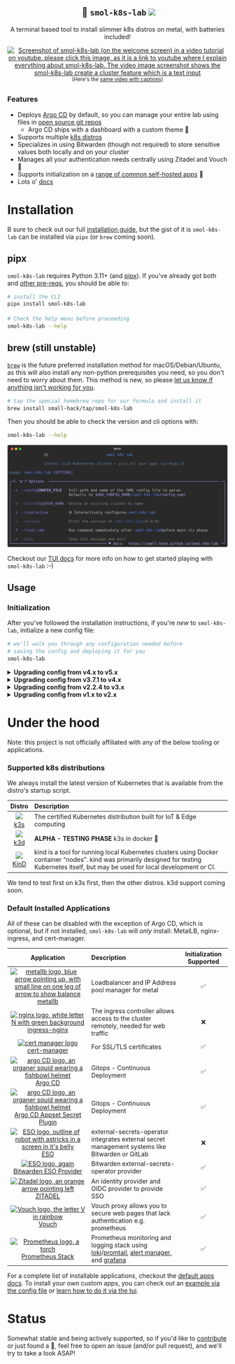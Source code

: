 <h2 align="center">
  <img
    src="https://raw.githubusercontent.com/catppuccin/catppuccin/main/assets/misc/transparent.png"
    height="30"
    width="0px"
  />
 🧸 <code>smol-k8s-lab</code>
  <a href="https://github.com/small-hack/smol-k8s-lab/releases">
    <img src="https://img.shields.io/github/v/release/small-hack/smol-k8s-lab?style=plastic&labelColor=484848&color=3CA324&logo=GitHub&logoColor=white">
  </a>
</h2>
<p align="center">
  A terminal based tool to install slimmer k8s distros on metal, with batteries included!
</p>

<p align="center">
  <a href="https://www.youtube.com/watch?v=UdOQM9n5hyU&t=0s">
    <img width="800" alt="Screenshot of smol-k8s-lab (on the welcome screen) in a video tutorial on youtube. please click this image, as it is a link to youtube where I explain everything about smol-k8s-lab. The video image screenshot shows the smol-k8s-lab create a cluster feature which is a text input" src="https://github.com/small-hack/smol-k8s-lab/assets/2389292/ee0ca93b-628e-495f-83ab-70aa9eb52295">
  </a><br>
  <sup>(Here's the <a href="https://youtu.be/2E9DVJpv440?feature=shared">same video with captions)</a></sup>
</p>


### Features
- Deploys [Argo CD](https://github.com/argoproj/argo-cd) by default, so you can manage your entire lab using files in [open source git repos](https://github.com/small-hack/argocd-apps)
  - Argo CD ships with a dashboard with a custom theme 💙
- Supports multiple [k8s distros](#supported-k8s-distributions)
- Specializes in using Bitwarden (though not required) to store sensitive values both locally and on your cluster
- Manages all your authentication needs centrally using Zitadel and Vouch 💪
- Supports initialization on a [range of common self-hosted apps](https://small-hack.github.io/smol-k8s-lab/k8s_apps/argocd/) 📱
- Lots o' [docs](https://small-hack.github.io/smol-k8s-lab)

# Installation
B sure to check out our full [installation guide](https://small-hack.github.io/smol-k8s-lab/installation/), but the gist of it is `smol-k8s-lab` can be installed via `pipx` (or `brew` coming soon).

## pipx
`smol-k8s-lab` requires Python 3.11+ (and [pipx](https://github.com/pypa/pipx)). If you've already got both and [other pre-reqs](https://small-hack.github.io/smol-k8s-lab/installation/#prerequisites), you should be able to:

```bash
# install the CLI
pipx install smol-k8s-lab

# Check the help menu before proceeding
smol-k8s-lab --help
```

## brew (still unstable)

[`brew`] is the future preferred installation method for macOS/Debian/Ubuntu, as this will also install any non-python prerequisites you need, so you don't need to worry about them. This method is new, so please [let us know if anything isn't working for you](https://github.com/small-hack/homebrew-tap/issues).

```bash
# tap the special homebrew repo for our formula and install it
brew install small-hack/tap/smol-k8s-lab
```

Then you should be able to check the version and cli options with:

```bash
smol-k8s-lab --help
```

<p align="center">
  <a href="https://raw.githubusercontent.com/jessebot/smol-k8s-lab/main/docs/assets/images/screenshots/help_text.svg">
      <img src="./docs/assets/images/screenshots/help_text.svg" alt="Output of smol-k8s-lab --help after cloning the directory and installing the prerequisites.">
  </a>
</p>

Checkout our [TUI docs](https://small-hack.github.io/smol-k8s-lab/tui/create_modify_screens/) for more info on how to get started playing with `smol-k8s-lab` :-)

## Usage

### Initialization
After you've followed the installation instructions, if you're *new* to `smol-k8s-lab`,  initialize a new config file:

```bash
# we'll walk you through any configuration needed before
# saving the config and deploying it for you
smol-k8s-lab
```

<details>
  <summary><b>Upgrading config from v4.x to v5.x</b></summary>

If you've installed smol-k8s-lab prior to `v5.0.0`, please backup your old configuration, and then remove the `~/.config/smol-k8s-lab/config.yaml` (or `$XDG_CONFIG_HOME/smol-k8s-lab/config.yaml`) file entirely, then run the following with either pip or pipx:

*if using pip*:
```yaml
# this uninstalls the old smol-k8s-lab for python 3.11
pip3.11 uninstall smol-k8s-lab

# this installs smol-k8s-lab for python 3.12
pip3.12 install --upgrade smol-k8s-lab

# this initializes a new configuration
smol-k8s-lab
```

*or if using pipx*:
```yaml
# this upgrades smol-k8s-lab
pipx upgrade smol-k8s-lab

# this initializes a new configuration
smol-k8s-lab
```

We have done a *masive* upgrade of the config file. You'll need to update your configs based on the details in https://github.com/small-hack/smol-k8s-lab/pull/210 . The main changes are to the following (check each doc link for details):

- [accessibility features](https://small-hack.github.io/smol-k8s-lab/config_file/#tui-and-accessibility-configuration)
- [k3s nodes section](https://small-hack.github.io/smol-k8s-lab/config_file/#k3s)
- [backups and restores](https://small-hack.github.io/smol-k8s-lab/config_file/#backups-and-restores)
- [sensitive values](https://small-hack.github.io/smol-k8s-lab/config_file/#sensitive-values)
- [k9s has been removed in favor of run command](https://small-hack.github.io/smol-k8s-lab/config_file/#run-command) (hint: you can still use k9s via run command)

</details>

<details>
  <summary><b>Upgrading config from v3.7.1 to v4.x</b></summary>

If you've installed smol-k8s-lab prior to `v4.0.0`, please backup your old configuration, and then remove the `~/.config/smol-k8s-lab/config.yaml` (or `$XDG_CONFIG_HOME/smol-k8s-lab/config.yaml`) file entirely, then run the following with either pip or pipx:

*if using pip*:
```yaml
# this upgrades smol-k8s-lab
pip3.11 install --upgrade smol-k8s-lab

# this initializes a new configuration
smol-k8s-lab
```

*or if using pipx*:
```yaml
# this upgrades smol-k8s-lab
pipx upgrade smol-k8s-lab

# this initializes a new configuration
smol-k8s-lab
```

The main breaking changes between `v3.7.1` and `v4.0.0` are that we now default enable metrics on most apps. Because of this, you need to have the Prometheus ServiceMonitor CRD installed ahead of time. Luckily, we now provide that as an app as well :) If you deleted your config and created a new one, it will already be there, but if you want to reuse your old config, you can add the app like this:

```yaml
apps:
  prometheus_crds:
    description: |
      [link=https://prometheus.io/docs/introduction/overview/]Prometheus[/link] CRDs to start with.
      You can optionally disable this if you don't want to deploy apps with metrics.

    enabled: true
    argo:
      # secrets keys to make available to Argo CD ApplicationSets
      secret_keys: {}
      # git repo to install the Argo CD app from
      repo: https://github.com/small-hack/argocd-apps
      # path in the argo repo to point to. Trailing slash very important!
      path: prometheus/crds/
      # either the branch or tag to point at in the argo repo above
      revision: main
      # namespace to install the k8s app in
      namespace: prometheus
      # recurse directories in the provided git repo
      directory_recursion: false
      # source repos for Argo CD App Project (in addition to argo.repo)
      project:
        name: prometheus
        source_repos:
        - https://github.com/prometheus-community/helm-charts.git
        destination:
          # automatically includes the app's namespace and argocd's namespace
          namespaces:
          - kube-system
          - prometheus
```

If using the default repos, please also disable directory directory_recursion for:
- your prometheus stack app
- zitadel

For all changes, please check out [PR #206](https://github.com/small-hack/smol-k8s-lab/pull/206).

</details>

<details>
  <summary><b>Upgrading config from v2.2.4 to v3.x</b></summary>

If you've installed smol-k8s-lab prior to `v3.0.0`, please backup your old configuration, and then remove the `~/.config/smol-k8s-lab/config.yaml` (or `$XDG_CONFIG_HOME/smol-k8s-lab/config.yaml`) file entirely, then run the following with either pip or pipx:

*if using pip*:
```yaml
# this upgrades smol-k8s-lab
pip3.11 install --upgrade smol-k8s-lab

# this initializes a new configuration
smol-k8s-lab
```

*or if using pipx*:
```yaml
# this upgrades smol-k8s-lab
pipx upgrade smol-k8s-lab

# this initializes a new configuration
smol-k8s-lab
```

The main breaking changes between `v2.2.4` and `v3.0` are as follows:

- *home assistant has graduated from demo app to live app*

You'll need to change `apps.home_assistant.argo.path` to either `home-assistant/toleration_and_affinity/` if you're using node labels and taints, or `home-assistant/` if you're deploying to a single node cluster. Here's an example with no tolerations or node affinity:

```yaml
apps:
  home_assistant:
    enabled: false
    description: |
      [link=https://home-assistant.io]Home Assistant[/link] is a home IOT management solution.

      By default, we assume you want to use node affinity and tolerations to keep home assistant pods on certain nodes and keep other pods off said nodes. If you don't want to use either of these features but still want to use the small-hack/argocd-apps repo, first change the argo path to /home-assistant/ and then remove the 'toleration_' and 'affinity' secret_keys from the yaml file under apps.home_assistant.description.
    argo:
      secret_keys:
        hostname: "home-assistant.coolestdogintheworld.dog"
      repo: https://github.com/small-hack/argocd-apps
      path: home-assistant/
      revision: main
      namespace: home-assistant
      directory_recursion: false
      project:
        source_repos:
        - http://jessebot.github.io/home-assistant-helm
        destination:
          namespaces:
          - argocd
```

And here's an example for labeled and tainted nodes, where your pod can use tolerations and node affinity:

```yaml
apps:
  home_assistant:
    enabled: false
    description: |
      [link=https://home-assistant.io]Home Assistant[/link] is a home IOT management solution.

      By default, we assume you want to use node affinity and tolerations to keep home assistant pods on certain nodes and keep other pods off said nodes. If you don't want to use either of these features but still want to use the small-hack/argocd-apps repo, first change the argo path to /home-assistant/ and then remove the 'toleration_' and 'affinity' secret_keys from the yaml file under apps.home_assistant.description.
    argo:
      secret_keys:
        hostname: "home-assistant.coolestdogintheworld.dog"
        toleration_key: "blutooth"
        toleration_operator: "Equals"
        toleration_value: "True"
        toleration_effect: "NoSchedule"
        affinity_key: "blutooth"
        affinity_value: "True"
      repo: https://github.com/small-hack/argocd-apps
      path: home-assistant/toleration_and_affinity/
      revision: main
      namespace: home-assistant
      directory_recursion: false
      project:
        source_repos:
        - http://jessebot.github.io/home-assistant-helm
        destination:
          namespaces:
          - argocd
```


- *new k3s feature for adding additional nodes*

This feature changes `k8s_distros.k3s.nodes` to be a dictionary so that you can include additional nodes for us to join to the cluster after we create it, but before we install apps. Here's an example of how you can add a new node to k3s on installation:


```yaml
k8s_distros:
  k3s:
    enabled: false
    k3s_yaml:
      # if you enable MetalLB, we automatically add servicelb to the disable list
      # enables encryption at rest for Kubernetes secrets
      secrets-encryption: true
      # disables traefik so we can enable ingress-nginx, remove if you're using traefik
      disable:
      - "traefik"
      node-label:
      - "ingress-ready=true"
      kubelet-arg:
      - "max-pods=150"
    # nodes to SSH to and join to cluster. example:
    nodes:
      # name can be a hostname or ip address
      serverfriend1.lan:
        # change ssh_key to the name of a local private key to use
        ssh_key: id_rsa
        # must be node type of "worker" or "control_plane"
        node_type: worker
        # labels are optional, but may be useful for pod node affinity
        node_labels:
          - iot=true
        # taints are optional, but may be useful for pod tolerations
        node_taints:
          - iot=true:NoSchedule
```

if you don't want to add any nodes, this is what you should change your nodes section to be:

```yaml
k8s_distros:
  k3s:
    enabled: false
    k3s_yaml:
      # if you enable MetalLB, we automatically add servicelb to the disable list
      # enables encryption at rest for Kubernetes secrets
      secrets-encryption: true
      # disables traefik so we can enable ingress-nginx, remove if you're using traefik
      disable:
      - "traefik"
      node-label:
      - "ingress-ready=true"
      kubelet-arg:
      - "max-pods=150"
    # nodes to SSH to and join to cluster. example:
    nodes: {}
```


- *cert-manager now supports DNS01 challenge solver using the Cloudflare provider*

This feature reworks the `apps.cert_manager.init` and `apps.cert_manager.argo.secret_keys` sections.

Here's an example of using the HTTP01 challenge solver, which would be the only previously supported challenge solver, so if you want everything to just work how it did before your config file should look like this:

```yaml
apps:
  cert_manager:
    enabled: true
    description: |
      [link=https://cert-manager.io/]cert-manager[/link] let's you use LetsEncrypt to generate TLS certs for all your apps with ingress.

      smol-k8s-lab supports optional initialization by creating [link=https://cert-manager.io/docs/configuration/acme/]ACME Issuer type[/link] [link=https://cert-manager.io/docs/concepts/issuer/]ClusterIssuers[/link] using either the HTTP01 or DNS01 challenge solvers. We create two ClusterIssuers: letsencrypt-staging and letsencrypt-staging.

      For the DNS01 challange solver, you will need to either export $CLOUDFLARE_API_TOKEN as an env var, or fill in the sensitive value for it each time you run smol-k8s-lab.

      Currently, Cloudflare is the only supported DNS provider for the DNS01 challenge solver. If you'd like to use a different DNS provider or use a different Issuer type all together, please either set one up outside of smol-k8s-lab. We also welcome [link=https://github.com/small-hack/smol-k8s-lab/pulls]PRs[/link] to add these features :)

    # Initialize of the app through smol-k8s-lab
    init:
      # Deploys staging and prod ClusterIssuers and prompts you for
      # values if they were not set. Switch to false if you don't want
      # to deploy any ClusterIssuers
      enabled: true
      values:
        # Used for to generate certs and alert you if they're going to expire
        email: "you@emailsforfriends.com"
        # choose between "http01" or "dns01"
        cluster_issuer_acme_challenge_solver: http01
        # only needed if cluster_issuer_challenge_solver set to dns01,
        # currently only cloudflare is supported
        cluster_issuer_acme_dns01_provider: cloudflare
      sensitive_values: []
    argo:
      secret_keys: {}
      # git repo to install the Argo CD app from
      repo: "https://github.com/small-hack/argocd-apps"
      # path in the argo repo to point to. Trailing slash very important!
      path: "cert-manager/"
      # either the branch or tag to point at in the argo repo above
      revision: main
      # namespace to install the k8s app in
      namespace: "cert-manager"
      # recurse directories in the provided git repo
      directory_recursion: false
      # source repos for cert-manager CD App Project (in addition to argo.repo)
      project:
        source_repos:
          - https://charts.jetstack.io
        destination:
          # automatically includes the app's namespace and argocd's namespace
          namespaces:
            - kube-system
```

And here's how you'd use the new DNS01 feature (keep in mind you need to either provide a sensitive value each time you run `smol-k8s-lab`, OR you need to export `$CLOUDFLARE_API_TOKEN` as an env var prior to running `smol-k8s-lab`):


```yaml
apps:
  cert_manager:
    enabled: true
    description: |
      [link=https://cert-manager.io/]cert-manager[/link] let's you use LetsEncrypt to generate TLS certs for all your apps with ingress.

      smol-k8s-lab supports optional initialization by creating [link=https://cert-manager.io/docs/configuration/acme/]ACME Issuer type[/link] [link=https://cert-manager.io/docs/concepts/issuer/]ClusterIssuers[/link] using either the HTTP01 or DNS01 challenge solvers. We create two ClusterIssuers: letsencrypt-staging and letsencrypt-staging.

      For the DNS01 challange solver, you will need to either export $CLOUDFLARE_API_TOKEN as an env var, or fill in the sensitive value for it each time you run smol-k8s-lab.

      Currently, Cloudflare is the only supported DNS provider for the DNS01 challenge solver. If you'd like to use a different DNS provider or use a different Issuer type all together, please either set one up outside of smol-k8s-lab. We also welcome [link=https://github.com/small-hack/smol-k8s-lab/pulls]PRs[/link] to add these features :)

    # Initialize of the app through smol-k8s-lab
    init:
      # Deploys staging and prod ClusterIssuers and prompts you for
      # values if they were not set. Switch to false if you don't want
      # to deploy any ClusterIssuers
      enabled: true
      values:
        # Used for to generate certs and alert you if they're going to expire
        email: "you@emailsforfriends.com"
        # choose between "http01" or "dns01"
        cluster_issuer_acme_challenge_solver: dns01
        # only needed if cluster_issuer_challenge_solver set to dns01
        # currently only cloudflare is supported
        cluster_issuer_acme_dns01_provider: cloudflare
      sensitive_values:
        # can be passed in as env vars if you pre-pend CERT_MANAGER_
        # e.g. CERT_MANAGER_CLOUDFLARE_API_TOKEN
      - CLOUDFLARE_API_TOKEN
    argo:
      secret_keys: {}
      # git repo to install the Argo CD app from
      repo: "https://github.com/small-hack/argocd-apps"
      # path in the argo repo to point to. Trailing slash very important!
      path: "cert-manager/"
      # either the branch or tag to point at in the argo repo above
      revision: main
      # namespace to install the k8s app in
      namespace: "cert-manager"
      # recurse directories in the provided git repo
      directory_recursion: false
      # source repos for cert-manager CD App Project (in addition to argo.repo)
      project:
        source_repos:
          - https://charts.jetstack.io
        destination:
          # automatically includes the app's namespace and argocd's namespace
          namespaces:
            - kube-system
```

</details>

<details>
  <summary><b>Upgrading config from v1.x to v2.x</b></summary>

If you've installed smol-k8s-lab prior to `v2.0.0`, please backup your old configuration, and then remove the `~/.config/smol-k8s-lab/config.yaml` (or `$XDG_CONFIG_HOME/smol-k8s-lab/config.yaml`) file entirely, then run the following:

```yaml
# this upgrades smol-k8s-lab
pip3.11 install --upgrade smol-k8s-lab

# this initializes a new configuration
smol-k8s-lab
```

The main difference between the old and new config files are for apps, we've added:

- `apps.APPNAME.description` - for adding a custom description, set it to whatever you like
- `apps.APPNAME.argo.directory_recursion` - so you can have bigger nested apps :)
- `apps.APPNAME.argo.project.destination.namespaces` - control what namespaces are allowed for a project

And we've changed:

- `apps.APPNAME.argo.ref` to `apps.APPNAME.argo.revision`
- `apps.APPNAME.argo.project_source_repos` to `apps.APPNAME.argo.project.source_repos`

And we've REMOVED:

- `apps.APPNAME.argo.part_of_app_of_apps` - this was mostly used internally, we think

Here's an example of an updated cert-manager app with the new config:

```yaml
apps:
  cert_manager:
    # ! NOTE: you currently can't set this to false. It is necessary to deploy
    # most of our supported Argo CD apps since they often have TLS enabled either
    # for pod connectivity or ingress
    enabled: true
    description: |
      [link=https://cert-manager.io/]cert-manager[/link] let's you use LetsEncrypt to generate TLS certs for all your apps with ingress.

      smol-k8s-lab supports initialization by creating two [link=https://cert-manager.io/docs/concepts/issuer/]ClusterIssuers[/link] for both staging and production using a provided email address as the account ID for acme.

    # Initialize of the app through smol-k8s-lab
    init:
      # Deploys staging and prod ClusterIssuers and prompts you for
      # cert-manager.argo.secret_keys if they were not set. Switch to false if
      # you don't want to deploy any ClusterIssuers
      enabled: true
    argo:
      secret_keys:
        # Used for letsencrypt-staging, to generate certs
        email: ""
      # git repo to install the Argo CD app from
      repo: "https://github.com/small-hack/argocd-apps"
      # path in the argo repo to point to. Trailing slash very important!
      path: "cert-manager/"
      # either the branch or tag to point at in the argo repo above
      revision: main
      # namespace to install the k8s app in
      namespace: "cert-manager"
      # recurse directories in the provided git repo
      directory_recursion: false
      # source repos for cert-manager CD App Project (in addition to argo.repo)
      project:
        source_repos:
          - https://charts.jetstack.io
        destination:
          # automatically includes the app's namespace and argocd's namespace
          namespaces:
            - kube-system
```

</details>

# Under the hood
Note: this project is not officially affiliated with any of the below tooling or applications.

### Supported k8s distributions
We always install the latest version of Kubernetes that is available from the distro's startup script.

|  Distro    |         Description              |
|:----------:|:------------------------------------------------------|
| [<img src="https://raw.githubusercontent.com/small-hack/smol-k8s-lab/main/docs/assets/images/icons/k3s_icon.ico" width="26">][k3s] <br /> [k3s] | The certified Kubernetes distribution built for IoT & Edge computing |
| [<img src="https://raw.githubusercontent.com/small-hack/smol-k8s-lab/main/docs/assets/images/icons/k3d.png" width="26">][k3d] <br /> [k3d] | **ALPHA - TESTING PHASE** k3s in docker 🐳 |
| [<img src="https://raw.githubusercontent.com/small-hack/smol-k8s-lab/main/docs/assets/images/icons/kind_icon.png" width="32">][KinD] <br /> [KinD] | kind is a tool for running local Kubernetes clusters using Docker container “nodes”. kind was primarily designed for testing Kubernetes itself, but may be used for local development or CI. |

We tend to test first on k3s first, then the other distros. k3d support coming soon.

### Default Installed Applications
All of these can be disabled with the exception of Argo CD, which is optional, but if not installed, `smol-k8s-lab` will <i>only</i> install: MetalLB, nginx-ingress, and cert-manager.

|           Application           |                      Description                      | Initialization Supported |
|:-------------------------------:|:------------------------------------------------------|:------------------------:|
| [<img src="https://raw.githubusercontent.com/small-hack/smol-k8s-lab/main/docs/assets/images/icons/metallb_icon.png" width="32px" alt="metallb logo, blue arrow pointing up, with small line on one leg of arrow to show balance">][metallb] <br /> [metallb] | Loadbalancer and IP Address pool manager for metal | ✅ |
| [<img src="https://raw.githubusercontent.com/small-hack/smol-k8s-lab/main/docs/assets/images/icons/nginx.ico" width="32px" alt="nginx logo, white letter N with green background">][ingress-nginx] <br /> [ingress-nginx] | The ingress controller allows access to the cluster remotely, needed for web traffic | ❌ |
| [<img src="https://raw.githubusercontent.com/small-hack/smol-k8s-lab/main/docs/assets/images/icons/cert-manager_icon.png" width="32px" alt="cert manager logo">][cert-manager] <br /> [cert-manager] | For SSL/TLS certificates | ✅ |
| [<img src="https://raw.githubusercontent.com/small-hack/smol-k8s-lab/main/docs/assets/images/icons/argo_icon.png" width="32" alt="argo CD logo, an organer squid wearing a fishbowl helmet">][Argo CD] <br /> [Argo CD] | Gitops - Continuous Deployment | ✅ |
| [<img src="https://raw.githubusercontent.com/small-hack/smol-k8s-lab/main/docs/assets/images/icons/argo_icon.png" width="32" alt="argo CD logo, an organer squid wearing a fishbowl helmet">][Argo CD Appset Secret Plugin] <br /> [Argo CD Appset Secret Plugin] | Gitops - Continuous Deployment | ✅ |
| [<img src="https://raw.githubusercontent.com/small-hack/smol-k8s-lab/main/docs/assets/images/icons/eso_icon.png" width="32" alt="ESO logo, outline of robot with astricks in a screen in it's belly">][ESO] <br /> [ESO] | external-secrets-operator integrates external secret management systems like Bitwarden or GitLab | ❌ |
| [<img src="https://raw.githubusercontent.com/small-hack/smol-k8s-lab/main/docs/assets/images/icons/eso_icon.png" width="32" alt="ESO logo, again">][Bitwarden ESO Provider] <br /> [Bitwarden ESO Provider] | Bitwarden external-secrets-operator provider  | ✅ |
| [<img src="https://raw.githubusercontent.com/small-hack/smol-k8s-lab/main/docs/assets/images/icons/zitadel.png" width="32" alt="Zitadel logo, an orange arrow pointing left">][ZITADEL] <br /> [ZITADEL] | An identity provider and OIDC provider to provide SSO | ✅ |
| [<img src="https://raw.githubusercontent.com/small-hack/smol-k8s-lab/main/docs/assets/images/icons/vouch.png" width="32" alt="Vouch logo, the letter V in rainbow ">][Vouch] <br /> [Vouch] | Vouch proxy allows you to secure web pages that lack authentication e.g. prometheus | ✅ |
| [<img src="https://raw.githubusercontent.com/small-hack/smol-k8s-lab/main/docs/assets/images/icons/prometheus.png" width="32" alt="Prometheus logo, a torch">][Prometheus Stack] <br /> [Prometheus Stack] | Prometheus monitoring and logging stack using [loki]/[promtail], [alert manager], and [grafana]  | ✅ |

For a complete list of installable applications, checkout the [default apps docs](https://small-hack.github.io/smol-k8s-lab/k8s_apps/). To install your own custom apps, you can check out an [example via the config file](https://small-hack.github.io/smol-k8s-lab/config_file/#applications) or [learn how to do it via the tui](https://small-hack.github.io/smol-k8s-lab/tui/apps_screen/#adding-new-applications).


# Status
Somewhat stable and being actively supported, so if you'd like to [contribute](./CONTRIBUTING.md) or just found a :bug:, feel free to open an issue (and/or pull request), and we'll try to take a look ASAP!

<!-- k8s distro link references -->
[k3s]: https://k3s.io/
[k3d]: https://k3d.io/
[KinD]: https://kind.sigs.k8s.io/

<!-- k8s optional apps link references -->
[ESO]: https://external-secrets.io/v0.8.1/
[alert manager]: https://prometheus.io/docs/alerting/latest/alertmanager/
[Argo CD]:https://argo-cd.readthedocs.io/en/latest/
[Argo CD Appset Secret Plugin]: https://github.com/jessebot/argocd-appset-secret-plugin/
[cert-manager]: https://cert-manager.io/docs/
[cilium]: https://github.com/cilium/cilium/tree/v1.14.1/install/kubernetes/cilium
[Bitwarden ESO Provider]: https://github.com/jessebot/bitwarden-eso-provider
[grafana]: https://grafana.com/
[ingress-nginx]: https://github.io/kubernetes/ingress-nginx
[k8tz]: https://github.com/small-hack/argocd-apps/tree/main/alpha/k8tz
[k8up]: https://k8up.io
[Kyverno]: https://github.com/kyverno/kyverno/
[kepler]: https://github.com/sustainable-computing-io/kepler-helm-chart/tree/main/chart/kepler
[Local Path Provisioner]: https://github.com/rancher/local-path-provisioner
[loki]: https://grafana.com/oss/loki/
[Mastodon]: https://joinmastodon.org/
[matrix]: https://matrix.org/
[metallb]: https://github.io/metallb/metallb "metallb"
[minio]: https://min.io/
[Nextcloud]: https://github.com/nextcloud/helm
[Prometheus Stack]: https://github.com/small-hack/argocd-apps/tree/main/prometheus
[promtail]: https://grafana.com/docs/loki/latest/send-data/promtail/
[Vouch]: https://github.com/jessebot/vouch-helm-chart
[ZITADEL]: https://github.com/zitadel/zitadel-charts/tree/main

<!-- k8s tooling reference -->
[`brew`]: https://brew.sh
[k9s]: https://k9scli.io/topics/install/
[restic]: https://restic.readthedocs.io/en/stable/
